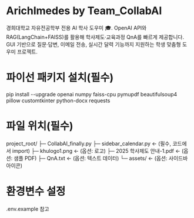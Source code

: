 # ArichImedes by Team_CollabAI

경희대학교 자유전공학부 전용 AI 학사 도우미 🎓. OpenAI API와 RAG(LangChain+FAISS)를 활용해 학사제도·교육과정 QnA를 빠르게 제공합니다. GUI 기반으로 질문·답변, 이메일 전송, 실시간 달력 기능까지 지원하는 학생 맞춤형 도우미 프로젝트.

# 파이선 패키지 설치(필수)
pip install --upgrade openai numpy faiss-cpu pymupdf beautifulsoup4 pillow customtkinter python-docx requests

# 파일 위치(필수)
project_root/
├─ CollabAI_finally.py
├─ sidebar_calendar.py     ← (필수, 코드에서 import)
├─ khulogo1.png            ← (옵션: 로고)
├─ 2025 학사제도 안내-1.pdf ← (옵션: 샘플 PDF)
├─ QnA.txt                 ← (옵션: 텍스트 데이터)
└─ assets/                 ← (옵션: 사이드바 아이콘)
# 환경변수 설정
.env.example 참고
